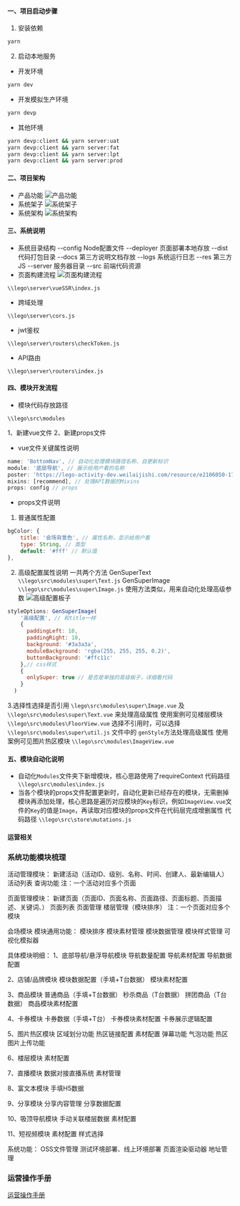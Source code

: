 #### 一、项目启动步骤

1. 安装依赖

```bash
yarn
```

2. 启动本地服务

- 开发环境
```bash
yarn dev
```

- 开发模拟生产环境
```bash
yarn devp
```

- 其他环境
```bash
yarn devp:client && yarn server:uat
yarn devp:client && yarn server:fat
yarn devp:client && yarn server:lpt
yarn devp:client && yarn server:prod
```

#### 二、项目架构
- 产品功能
![产品功能](https://lego-activity.weilaijishi.cn/resource/lego/169e1940-522c-11ea-aef9-291e7445bc65.png)
- 系统架子
![系统架子](https://lego-activity.weilaijishi.cn/resource/lego/a89f6b00-522c-11ea-aef9-291e7445bc65.png)
- 系统架构
![系统架构](https://lego-activity.weilaijishi.cn/resource/lego/16a6f2e0-522c-11ea-aef9-291e7445bc65.jpg)

#### 三、系统说明
- 系统目录结构
--config       Node配置文件
--deployer     页面部署本地存放
--dist         代码打包目录
--docs         第三方说明文档存放
--logs         系统运行日志
--res          第三方JS
--server       服务器目录
--src          前端代码资源
- 页面构建流程
![页面构建流程](https://lego-activity.weilaijishi.cn/resource/lego/f47be3a0-522c-11ea-aef9-291e7445bc65.jpg)
```
\\lego\server\vueSSR\index.js
```
- 跨域处理
```
\\lego\server\cors.js
```
- jwt鉴权
```
\\lego\server\routers\checkToken.js
```
- API路由
```
\\lego\server\routers\index.js
```

#### 四、模块开发流程
- 模块代码存放路径
```
\\lego\src\modules
```
1、新建vue文件
2、新建props文件
- vue文件关键属性说明
```javascript
name: 'BottomNav', // 自动化处理模块路径名称、自更新标识
module: '底部导航', // 展示给用户看的名称
poster: 'https://lego-activity-dev.weilaijishi.com/resource/e2106050-1709-11ea-ae56-b5039842b49f.png', // 展示给用户看的封面
mixins: [recommend], // 处理API数据的Mixins
props: config // props
```
- props文件说明
1. 普通属性配置
```javascript
bgColor: {
    title: '会场背景色', // 属性名称，显示给用户看
    type: String, // 类型
    default: '#fff' // 默认值
},
```
2. 高级配置属性说明
一共两个方法
GenSuperText `\\lego\src\modules\super\Text.js`
GenSuperImage `\\lego\src\modules\super\Image.js`
使用方法类似，用来自动化处理高级参数
![高级配置板子](https://lego-activity.weilaijishi.cn/resource/lego/9f1d0b10-5230-11ea-aef9-291e7445bc65.jpg)
```javascript
styleOptions: GenSuperImage(
    '高级配置', // 和title一样
    { 
      paddingLeft: 10,
      paddingRight: 10,
      background: '#3a3a3a',
      moduleBackground: 'rgba(255, 255, 255, 0.2)',
      buttonBackground: '#ffc11c'
    },// css样式
    {
      onlySuper: true // 是否是单独的高级板子，详细看代码
    }
  )
```

3.选择性选择是否引用 `\lego\src\modules\super\Image.vue` 及 `\\lego\src\modules\super\Text.vue` 来处理高级属性
使用案例可见楼层模块 `\\lego\src\modules\FloorView.vue`
选择不引用时，可以选择 `\\lego\src\modules\super\util.js` 文件中的 `genStyle`方法处理高级属性
使用案例可见图片热区模块 `\\lego\src\modules\ImageView.vue`

#### 五、模块自动化说明
- 自动化`Modules`文件夹下新增模块，核心思路使用了requireContext
代码路径 `\\lego\src\modules\index.js`
- 当各个模块的props文件配置更新时，自动化更新已经存在的模块，无需删掉模块再添加处理，核心思路是遍历对应模块的`Key`标识，例如`ImageView.vue`文件的`Key`的值是`Image`，再读取对应模块的props文件在代码层完成增删属性
代码路径 `\\lego\src\store\mutations.js`

#### 运营相关
### 系统功能模块梳理
活动管理模块：
新建活动（活动ID、级别、名称、时间、创建人、最新编辑人）
活动列表
查询功能
注：一个活动对应多个页面

页面管理模块：
新建页面（页面ID、页面名称、页面路径、页面标题、页面描述、关键词、）
页面列表
页面管理
楼层管理（模块排序）
注：一个页面对应多个模块

会场模块
模块通用功能：
模块排序
模块素材管理
模块数据管理
模块样式管理
可视化模拟器

具体模块明细：
1、底部导航/悬浮导航模块
导航数量配置
导航素材配置
导航数据配置

2、店铺/品牌模块
模块数据配置（手填+T台数据）
模块素材配置

3、商品模块
普通商品（手填+T台数据）
秒杀商品（T台数据）
拼团商品（T台数据）
商品模块素材配置

4、卡券模块
卡券数据（手填+T台）
卡券模块素材配置
卡券展示逻辑配置

5、图片热区模块
区域划分功能
热区链接配置
素材配置
弹幕功能
气泡功能
热区图片上传功能

6、楼层模块
素材配置

7、直播模块
数据对接直播系统
素材管理

8、富文本模块
手填H5数据

9、分享模块
分享内容管理
分享数据配置

10、吸顶导航模块
手动关联楼层数据
素材配置

11、短视频模块
素材配置
样式选择

系统功能：
OSS文件管理
测试环境部署、线上环境部署
页面渲染驱动器
地址管理

### 运营操作手册
[运营操作手册](https://www.yuque.com/docs/share/53c3e29d-e5a9-492c-b778-0fd231c1cc95)